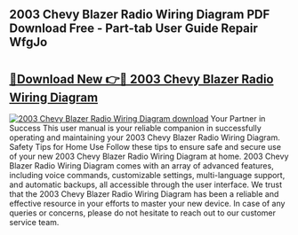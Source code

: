 ## 2003 Chevy Blazer Radio Wiring Diagram PDF Download Free - Part-tab User Guide Repair WfgJo

# <h2><a href="http://dfokhh.blite.top/?on=2003+Chevy+Blazer+Radio+Wiring+Diagram">🔗Download New 👉🔴 2003 Chevy Blazer Radio Wiring Diagram</a></h2>

[![2003 Chevy Blazer Radio Wiring Diagram download](https://i.imgur.com/lujVjoI.png)](http://dfokhh.blite.top/?on=2003+Chevy+Blazer+Radio+Wiring+Diagram)
Your Partner in Success This user manual is your reliable companion in successfully operating and maintaining your 2003 Chevy Blazer Radio Wiring Diagram. Safety Tips for Home Use Follow these tips to ensure safe and secure use of your new 2003 Chevy Blazer Radio Wiring Diagram at home. 2003 Chevy Blazer Radio Wiring Diagram comes with an array of advanced features, including voice commands, customizable settings, multi-language support, and automatic backups, all accessible through the user interface. We trust that the 2003 Chevy Blazer Radio Wiring Diagram has been a reliable and effective resource in your efforts to master your new device. In case of any queries or concerns, please do not hesitate to reach out to our customer service team.
